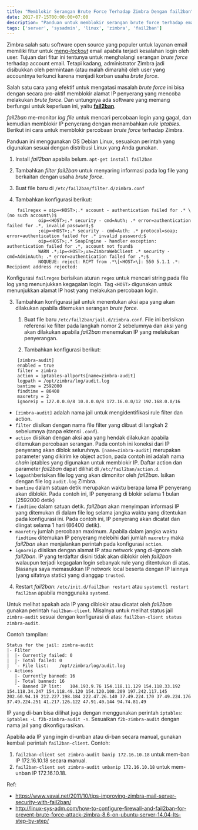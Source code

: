 ```yaml
---
title: "Memblokir Serangan Brute Force Terhadap Zimbra Dengan fail2ban"
date: 2017-07-15T00:00:00+07:00
description: "Panduan untuk memblokir serangan brute force terhadap email server Zimbra dengan menggunakan fail2ban"
tags: ['server', 'sysadmin', 'linux', 'zimbra', 'fail2ban']
---
```

Zimbra salah satu software open source yang populer untuk layanan email memiliki fitur untuk [meng-*lockout*](https://www.zimbra.com/docs/ne/4.5.10/administration_guide#account) email apabila terjadi kesalahan login oleh user. Tujuan dari fitur ini tentunya untuk menghalangi serangan *brute force* terhadap account email. Tetapi kadang, administrator Zimbra jadi disibukkan oleh permintaan (atau malah dimarahi) oleh user yang accountnya terkunci karena menjadi korban usaha *brute force*.

Salah satu cara yang efektif untuk mengatasi masalah *brute force* ini bisa dengan secara pro-aktif memblokir alamat IP penyerang yang mencoba melakukan *brute force*. Dan untungnya ada software yang memang berfungsi untuk keperluan ini, yaitu [**fail2ban**](https://www.fail2ban.org/wiki/index.php/Main_Page).

*fail2ban* me-monitor *log file* untuk mencari percobaan login yang gagal, dan kemudian memblokir IP penyerang dengan menambahkan *rule iptables*. Berikut ini cara untuk memblokir percobaan *brute force* terhadap Zimbra.

Panduan ini menggunakan OS Debian Linux, sesuaikan perintah yang digunakan sesuai dengan distribusi Linux yang Anda gunakan.

1. Install *fail2ban* apabila belum.
  `apt-get install fail2ban`
2. Tambahkan *filter fail2ban* untuk menyaring informasi pada log file yang berkaitan dengan usaha *brute force*.

  1. Buat file baru di `/etc/fail2ban/filter.d/zimbra.conf`

  2. Tambahkan konfigurasi berikut:

```
    failregex = oip=<HOST>;.* account - authentication failed for .* \(no such account\)$
            oip=<HOST>;.* security - cmd=Auth; .* error=authentication failed for .*, invalid password;$
            ;oip=<HOST>;.* security - cmd=Auth; .* protocol=soap; error=authentication failed for .* invalid password;$
            oip=<HOST>;.* SoapEngine - handler exception: authentication failed for .*, account not found$
            WARN .*;ip=<HOST>;ua=ZimbraWebClient .* security - cmd=AdminAuth; .* error=authentication failed for .*;$
            NOQUEUE: reject: RCPT from .*\[<HOST>\]: 550 5.1.1 .*: Recipient address rejected:
```

  Konfigurasi `failregex` berisikan aturan `regex` untuk mencari string pada file log yang menunjukkan kegagalan login. Tag `<HOST>` digunakan untuk menunjukkan alamat IP host yang melakukan percobaan login.

3. Tambahkan konfigurasi jail untuk menentukan aksi apa yang akan dilakukan apabila ditemukan serangan *brute force*.

    1. Buat file baru `/etc/fail2ban/jail.d/zimbra.conf`. File ini berisikan referensi ke filter pada langkah nomor 2 sebelumnya dan aksi yang akan dilakukan apabila *fail2ban* menemukan IP yang melakukan penyerangan.

    2. Tambahkan konfigurasi berikut:

```
    [zimbra-audit]
    enabled = true
    filter = zimbra
    action = iptables-allports[name=zimbra-audit]
    logpath = /opt/zimbra/log/audit.log
    bantime = 2592000
    findtime = 86400
    maxretry = 2
    ignoreip = 127.0.0.0/8 10.0.0.0/8 172.16.0.0/12 192.168.0.0/16
```

* `[zimbra-audit]` adalah  nama jail untuk mengidentifikasi rule filter dan action.
* `filter` diisikan dengan nama file filter yang dibuat di langkah 2 sebelumnya (tanpa ektensi `.conf`).
* `action` diisikan dengan aksi apa yang hendak dilakukan apabila ditemukan percobaan serangan. Pada contoh ini koneksi dari IP penyerang akan diblok seluruhnya. `[name=zimbra-audit]` merupakan parameter yang dikirim ke object action, pada contoh ini adalah nama *chain* iptables yang digunakan untuk memblokir IP. Daftar action dan parameter *fail2ban* dapat dilihat di `/etc/fail2ban/action.d`.
* `logpath`berisikan file log yang akan dimonitor oleh *fail2ban*. Isikan dengan file log `audit.log` Zimbra.
* `bantime` dalam satuan detik merupakan waktu berapa lama IP penyerang akan diblokir. Pada contoh ini, IP penyerang di blokir selama 1 bulan (2592000 detik)
* `findtime` dalam satuan detik. *fail2ban* akan menyimpan informasi IP yang ditemukan di dalam file log selama jangka waktu yang ditentukan pada konfigurasi ini. Pada contoh ini, IP penyerang akan dicatat dan diingat selama 1 hari (86400 detik).
* `maxretry` jumlah percobaan maximum. Apabila dalam jangka waktu `findtime` ditemukan IP penyerang melebihi dari jumlah `maxretry` maka *fail2ban* akan menjalankan perintah pada konfigurasi `action`.
* `ignoreip` diisikan dengan alamat IP atau network yang di-ignore oleh *fail2ban*. IP yang terdaftar disini tidak akan diblokir oleh *fail2ban* walaupun terjadi kegagalan login sebanyak rule yang ditentukan di atas. Biasanya saya memasukkan IP network local beserta dengan IP lainnya (yang sifatnya static) yang dianggap `trusted`.

4. Restart *fail2ban*: `/etc/init.d/fail2ban restart` atau `systemctl restart fail2ban` apabila menggunaka `systemd`.

  Untuk melihat apakah ada IP yang diblokir atau dicatat oleh *fail2ban* gunakan perintah `fail2ban-client`. Misalnya untuk melihat status jail `zimbra-audit` sesuai dengan konfigurasi di atas: `fail2ban-client status zimbra-audit`.

  Contoh tampilan:
```
Status for the jail: zimbra-audit
|- Filter
|  |- Currently failed:	0
|  |- Total failed:	0
|  `- File list:	/opt/zimbra/log/audit.log
`- Actions
   |- Currently banned:	16
   |- Total banned:	16
   `- Banned IP list:	104.193.9.76 154.118.11.129 154.118.33.192 154.118.34.247 154.118.49.120 154.120.108.209 197.242.117.145 202.60.94.19 212.227.198.184 222.47.26.140 37.49.224.170 37.49.224.176 37.49.224.251 41.217.126.122 47.91.40.144 94.74.81.49
```


IP yang di-ban bisa dilihat juga dengan menggunakan perintah `iptables`: `iptables -L f2b-zimbra-audit -n`. Sesuaikan `f2b-zimbra-audit` dengan nama jail yang dikonfigurasikan.

Apabila ada IP yang ingin di-unban atau di-ban secara manual, gunakan kembali perintah `fail2ban-client`. Contoh:

1. `fail2ban-client set zimbra-audit banip 172.16.10.18` untuk mem-ban IP 172.16.10.18 secara manual.
2. `fail2ban-client set zimbra-audit unbanip 172.16.10.18` untuk mem-unban IP 172.16.10.18.

Ref:

* https://www.vavai.net/2011/10/tips-improving-zimbra-mail-server-security-with-fail2ban/
* http://linux-sys-adm.com/how-to-configure-firewall-and-fail2ban-for-prevent-brute-force-attack-zimbra-8.6-on-ubuntu-server-14.04-lts-step-by-step/